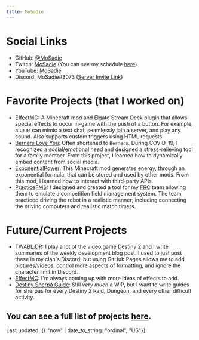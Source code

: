 ```yaml
---
title: MoSadie
---
```

# Social Links

- GitHub: [@MoSadie](https://github.com/MoSadie)
- Twitch: [MoSadie](https://twitch.tv/MoSadie) (You can see my schedule [here](https://www.twitch.tv/mosadie/schedule))
- YouTube: [MoSadie](https://www.youtube.com/channel/UC85hbnlElKYsXyA9M0oLy8A)
- Discord: MoSadie#3073 ([Server Invite Link](https://discord.gg/gQHJAYw4xD))

# Favorite Projects (that I worked on)

- [EffectMC](https://github.com/MoSadie/EffectMC): A Minecraft mod and Elgato Stream Deck plugin that allows special effects to occur in-game with the push of a button.  For example, a user can mimic a text chat, seamlessly join a server, and play any sound. Also supports custom triggers using HTML requests.
- [Berners Love You](https://berners.mosadie.com): Often shortened to `Berners`. During COVID-19, I recognized a social/emotional need and designed a stress-relieving tool for a family member. From this project, I learned how to dynamically embed content from social media.
- [ExponentialPower](https://github.com/MoSadie/ExponentialPower): This Minecraft mod generates energy, through an exponential formula, that can be stored and used by other mods. From this mod, I learned how to interact with third-party APIs.
- [PracticeFMS](https://github.com/MoSadie/PracticeFMS): I designed and created a tool for my [FRC](https://www.firstinspires.org/robotics/frc) team allowing them to emulate a competition field management system. The team practiced driving the robot in a realistic manner; including connecting the driving computers and realistic match timers.

# Future/Current Projects
- [TWABL;DR](https://twabldr.mosadie.com): I play a lot of the video game [Destiny 2](https://bungie.net) and I write summaries of the weekly development blog post. I used to just post these in my clan's Discord, but using GitHub Pages allows me to add pictures/videos, control more aspects of formatting, and ignore the character limit in Discord.
- [EffectMC](https://github.com/MoSadie/EffectMC): I'm always coming up with more ideas of effects to add.
- [Destiny Sherpa Guide](https://dsg.mosadie.com): Still _very much_ a WIP, but I want to write guides for sherpas for every Destiny 2 Raid, Dungeon, and every other difficult activity.

## You can see a full list of projects [here](projects).

Last updated: {{ "now" | date_to_string: "ordinal", "US"}}
